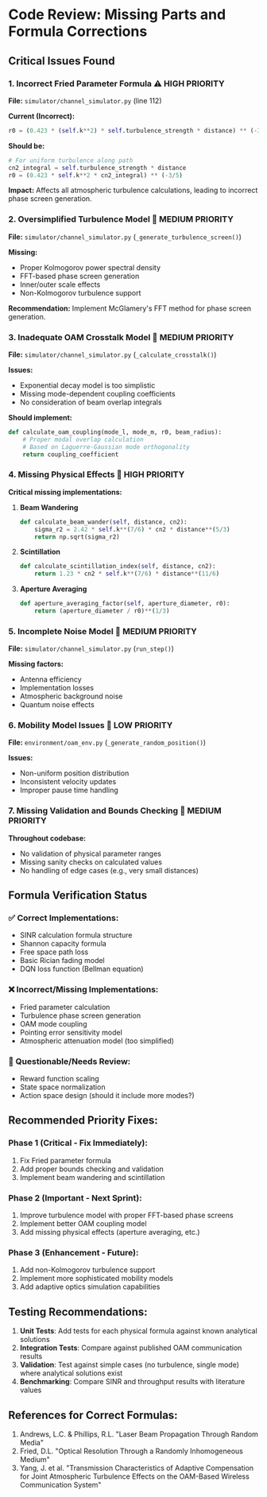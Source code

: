 # Code Review: Missing Parts and Formula Corrections

## Critical Issues Found

### 1. Incorrect Fried Parameter Formula ⚠️ HIGH PRIORITY
**File:** `simulator/channel_simulator.py` (line 112)

**Current (Incorrect):**
```python
r0 = (0.423 * (self.k**2) * self.turbulence_strength * distance) ** (-3/5)
```

**Should be:**
```python
# For uniform turbulence along path
cn2_integral = self.turbulence_strength * distance
r0 = (0.423 * self.k**2 * cn2_integral) ** (-3/5)
```

**Impact:** Affects all atmospheric turbulence calculations, leading to incorrect phase screen generation.

### 2. Oversimplified Turbulence Model 🔧 MEDIUM PRIORITY
**File:** `simulator/channel_simulator.py` (`_generate_turbulence_screen()`)

**Missing:**
- Proper Kolmogorov power spectral density
- FFT-based phase screen generation
- Inner/outer scale effects
- Non-Kolmogorov turbulence support

**Recommendation:** Implement McGlamery's FFT method for phase screen generation.

### 3. Inadequate OAM Crosstalk Model 🔧 MEDIUM PRIORITY
**File:** `simulator/channel_simulator.py` (`_calculate_crosstalk()`)

**Issues:**
- Exponential decay model is too simplistic
- Missing mode-dependent coupling coefficients
- No consideration of beam overlap integrals

**Should implement:**
```python
def calculate_oam_coupling(mode_l, mode_m, r0, beam_radius):
    # Proper modal overlap calculation
    # Based on Laguerre-Gaussian mode orthogonality
    return coupling_coefficient
```

### 4. Missing Physical Effects 🚨 HIGH PRIORITY

**Critical missing implementations:**

1. **Beam Wandering**
   ```python
   def calculate_beam_wander(self, distance, cn2):
       sigma_r2 = 2.42 * self.k**(7/6) * cn2 * distance**(5/3)
       return np.sqrt(sigma_r2)
   ```

2. **Scintillation**
   ```python
   def calculate_scintillation_index(self, distance, cn2):
       return 1.23 * cn2 * self.k**(7/6) * distance**(11/6)
   ```

3. **Aperture Averaging**
   ```python
   def aperture_averaging_factor(self, aperture_diameter, r0):
       return (aperture_diameter / r0)**(1/3)
   ```

### 5. Incomplete Noise Model 🔧 MEDIUM PRIORITY
**File:** `simulator/channel_simulator.py` (`run_step()`)

**Missing factors:**
- Antenna efficiency
- Implementation losses
- Atmospheric background noise
- Quantum noise effects

### 6. Mobility Model Issues 🔧 LOW PRIORITY
**File:** `environment/oam_env.py` (`_generate_random_position()`)

**Issues:**
- Non-uniform position distribution
- Inconsistent velocity updates
- Improper pause time handling

### 7. Missing Validation and Bounds Checking 🔧 MEDIUM PRIORITY

**Throughout codebase:**
- No validation of physical parameter ranges
- Missing sanity checks on calculated values
- No handling of edge cases (e.g., very small distances)

## Formula Verification Status

### ✅ Correct Implementations:
- SINR calculation formula structure
- Shannon capacity formula
- Free space path loss
- Basic Rician fading model
- DQN loss function (Bellman equation)

### ❌ Incorrect/Missing Implementations:
- Fried parameter calculation
- Turbulence phase screen generation
- OAM mode coupling
- Pointing error sensitivity model
- Atmospheric attenuation model (too simplified)

### 🤔 Questionable/Needs Review:
- Reward function scaling
- State space normalization
- Action space design (should it include more modes?)

## Recommended Priority Fixes:

### Phase 1 (Critical - Fix Immediately):
1. Fix Fried parameter formula
2. Add proper bounds checking and validation
3. Implement beam wandering and scintillation

### Phase 2 (Important - Next Sprint):
1. Improve turbulence model with proper FFT-based phase screens
2. Implement better OAM coupling model
3. Add missing physical effects (aperture averaging, etc.)

### Phase 3 (Enhancement - Future):
1. Add non-Kolmogorov turbulence support
2. Implement more sophisticated mobility models
3. Add adaptive optics simulation capabilities

## Testing Recommendations:

1. **Unit Tests**: Add tests for each physical formula against known analytical solutions
2. **Integration Tests**: Compare against published OAM communication results
3. **Validation**: Test against simple cases (no turbulence, single mode) where analytical solutions exist
4. **Benchmarking**: Compare SINR and throughput results with literature values

## References for Correct Formulas:

1. Andrews, L.C. & Phillips, R.L. "Laser Beam Propagation Through Random Media"
2. Fried, D.L. "Optical Resolution Through a Randomly Inhomogeneous Medium"
3. Yang, J. et al. "Transmission Characteristics of Adaptive Compensation for Joint Atmospheric Turbulence Effects on the OAM-Based Wireless Communication System" 